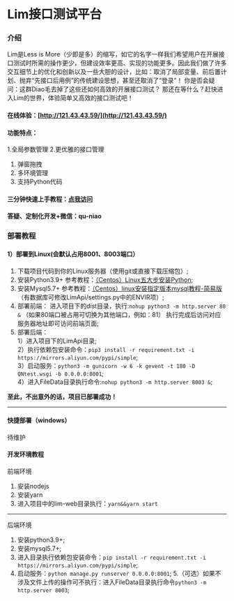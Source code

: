 
# Lim接口测试平台

### 介绍
Lim是Less is More（少即是多）的缩写，如它的名字一样我们希望用户在开展接口测试时所需的操作更少，但建设效率更高、实现的功能更多。因此我们做了许多交互细节上的优化和创新以及一些大胆的设计，比如：取消了局部变量、前后置计划、抛弃“先接口后用例”的传统建设思想，甚至还取消了“登录”！
你是否会疑问：这群Diao毛去掉了这些还如何高效的开展接口测试？
那还在等什么？赶快进入Lim的世界，体验简单又高效的接口测试吧！
#### 在线体验：[http://121.43.43.59/](http://121.43.43.59/) 
#### 功能特点：
1.全局参数管理
2.更优雅的接口管理
1. 弹窗拖拽
2. 多环境管理
3. 支持Python代码
#### 三分钟快速上手教程：[点我访问](https://thzfhzdqvc.feishu.cn/docx/FgCpdAEy2oDjP4xJOkFcIjyJnnf)
#### 答疑、定制化开发+微信：qu-niao
### 部署教程
#### 1）部署到Linux(会默认占用8001、8003端口）
1. 下载项目代码到你的Linux服务器（使用git或直接下载压缩包）;
2. 安装Python3.9+ 参考教程：[（Centos）Linux五大步安装Python](Pythonhttps://quniao.blog.csdn.net/article/details/120823163);
3. 安装Mysql5.7+ 参考教程：[（Centos）linux安装指定版本mysql教程-简易版](https://quniao.blog.csdn.net/article/details/119541983)（有数据库可修改LimApi/settings.py中的ENVIR项）;
4. 部署前端：
进入项目下的dist目录，执行:`nohup python3 -m http.server 80 &` （如果80端口被占用可切换为其他端口，例如：81） 
执行完成后访问对应服务器地址即可访问前端页面;
5. 部署后端：<br>
1）进入项目下的LimApi目录;<br>
2）执行依赖包安装命令：`pip3 install -r requirement.txt -i https://mirrors.aliyun.com/pypi/simple`;<br>
3）启动服务：`python3 -m gunicorn -w 6 -k gevent -t 180 -D  QNtest.wsgi -b 0.0.0.0:8001`; <br>
4）进入FileData目录执行命令:`nohup python3 -m http.server 8003 &`;<br>

**至此，不出意外的话，项目已部署成功！**

---
#### 快捷部署（windows）
待维护
#### 开发环境教程

前端环境
1.  安装nodejs
2.  安装yarn
3.  进入项目中的lim-web目录执行：`yarn&&yarn start`

---
后端环境
1.  安装python3.9+;
2.  安装mysql5.7+;
3.  进入目录执行依赖包安装命令：`pip install -r requirement.txt -i https://mirrors.aliyun.com/pypi/simple`;
4. 启动服务：`python manage.py runserver 0.0.0.0:8001`;
5.（可选）如果不涉及文件上传的操作可不执行：进入FileData目录执行命令`python3 -m http.server 8003`;



 